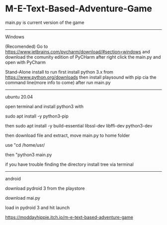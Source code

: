 # M-E-Text-Based-Adventure-Game
main.py is current version of the game

-------------------------------------------------------------

Windows

(Recomended)
Go to https://www.jetbrains.com/pycharm/download/#section=windows
and download the comunity edition of PyCHarm
after right click the main.py and open with PyCharm

Stand-Alone install
to run first install python 3.x from https://www.python.org/downloads
then install playsound with pip cia the command line(more info to come)
after run main.py

-------------------------------------------------------------

ubuntu 20.04

open terminal and install python3 with 

sudo apt install -y python3-pip

then sudo apt install -y build-essential libssl-dev libffi-dev python3-dev

then download file and extract, move main.py to home folder

use "cd /home/usr/

then "python3 main.py

if you have trouble finding the directory install tree via terminal 

-------------------------------------------------------------------------------------

android

download pydroid 3 from the playstore

download mai.py

load in pydroid 3 and hit launch

https://moddayhippie.itch.io/m-e-text-based-adventure-game
